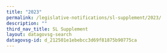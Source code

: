 ```yaml
---
title: "2023"
permalink: /legislative-notifications/sl-supplement/2023/
description: ""
third_nav_title: SL Supplement
layout: datagovsg-search
datagovsg-id: d_212501e1ebebcc3d69f81875b90775ca
---
```

